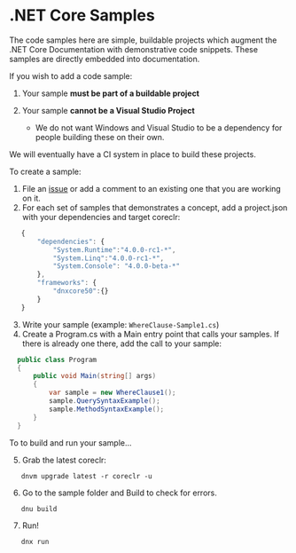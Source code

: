 # .NET Core Samples

The code samples here are simple, buildable projects which augment the .NET Core Documentation with demonstrative code snippets.  These samples are directly embedded into documentation.

If you wish to add a code sample:

1. Your sample **must be part of a buildable project**
2. Your sample **cannot be a Visual Studio Project**

	- We do not want Windows and Visual Studio to be a dependency for people building these on their own.

We will eventually have a CI system in place to build these projects.

To create a sample:

1. File an [issue](https://github.com/dotnet/core-docs/issues) or add a comment to an existing one that you are working on it.
2. For each set of samples that demonstrates a concept, add a project.json with your dependencies and target coreclr:

 ```javascript
 	{ 
		"dependencies": {
		    "System.Runtime":"4.0.0-rc1-*",
		    "System.Linq":"4.0.0-rc1-*",
		    "System.Console": "4.0.0-beta-*"
	    },
	    "frameworks": {
		    "dnxcore50":{}
	    }
    }
 ```

3. Write your sample (example: `WhereClause-Sample1.cs`)
4. Create a Program.cs with a Main entry point that calls your samples. If there is already one there, add the call to your sample:
  ```c#
    public class Program
    {
        public void Main(string[] args)
        {
            var sample = new WhereClause1();
            sample.QuerySyntaxExample();
            sample.MethodSyntaxExample();
        }
    }
  ```
  To to build and run your sample...

5. Grab the latest coreclr:

 ```    
	dnvm upgrade latest -r coreclr -u
 ```	
6. Go to the sample folder and Build to check for errors. 

 ```
    dnu build
 ```
7. Run!

 ```
    dnx run
 ```	
